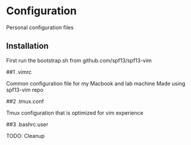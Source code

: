 # Configuration

Personal configuration files

## Installation
First run the bootstrap.sh from github.com/spf13/spf13-vim

##1 .vimrc

Common configuration file for my Macbook and lab machine
Made using spf13-vim repo


##2 .tmux.conf

Tmux configuration that is optimized for vim experience

##3 .bashrc.user

TODO: Cleanup

